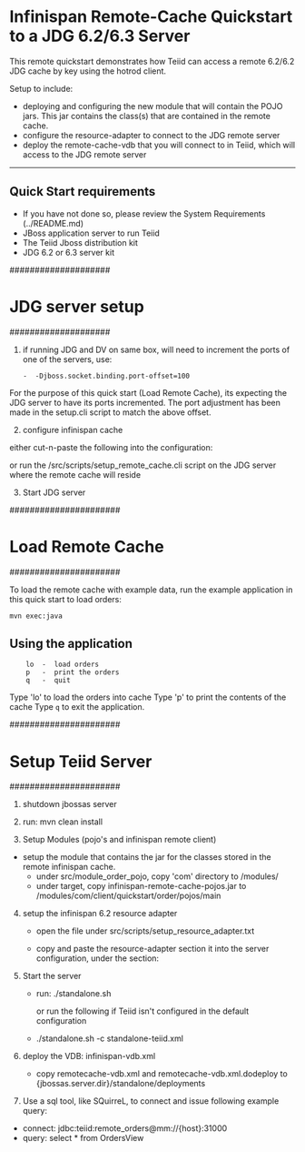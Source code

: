 Infinispan Remote-Cache Quickstart to a JDG 6.2/6.3 Server
================================

This remote quickstart demonstrates how Teiid can access a remote 6.2/6.2 JDG cache by key using the hotrod client.

Setup to include:
-  deploying and configuring the new module that will contain the POJO jars.  This jar contains the class(s) that are contained in the remote cache.
-  configure the resource-adapter to connect to the JDG remote server
-  deploy the remote-cache-vdb that you will connect to in Teiid, which will access to the JDG remote server

-------------------
Quick Start requirements
-------------------

-  If you have not done so, please review the System Requirements (../README.md)
-  JBoss application server to run Teiid
-  The Teiid Jboss distribution kit
-  JDG 6.2 or 6.3 server kit


####################
#   JDG server setup
####################

1)  if running JDG and DV on same box, will need to increment the ports of one of the servers, use:

		-  -Djboss.socket.binding.port-offset=100

For the purpose of this quick start (Load Remote Cache), its expecting the JDG server to have its ports incremented.  The
port adjustment has been made in the setup.cli script to match the above offset.

2)  configure infinispan cache

either cut-n-paste the following into the configuration:  <local-cache name="local-quickstart-cache" start="EAGER"/>

or run the /src/scripts/setup_remote_cache.cli script on the JDG server where the remote cache will reside


3)  Start JDG server

######################
#   Load Remote Cache
######################

To load the remote cache with example data, run the example application in this quick start to load orders:

	mvn exec:java

Using the application
---------------------

        lo  -  load orders
        p   -  print the orders
        q   -  quit
        
Type 'lo'  to load the orders into cache
Type 'p'   to print the contents of the cache
Type `q`  to exit the application.    


######################
#   Setup Teiid Server
######################

1) shutdown jbossas server

2) run:  mvn clean install

3) Setup Modules (pojo's and infinispan remote client) 

- setup the module that contains the jar for the classes stored in the remote infinispan cache.
	-	under  src/module_order_pojo,  copy 'com' directory to <jbossas-dir>/modules/
	-	under  target, copy  infinispan-remote-cache-pojos.jar to <jbossas-dir>/modules/com/client/quickstart/order/pojos/main


4) setup the infinispan 6.2 resource adapter 

	-	open the file  under src/scripts/setup_resource_adapter.txt
	-	copy and paste the resource-adapter section it into the server configuration, under the section:

        <subsystem xmlns="urn:jboss:domain:resource-adapters:1.1">
            <resource-adapters>
            

5) Start the server

	*  run:  ./standalone.sh 

		or run the following if Teiid isn't configured in the default configuration
	*  ./standalone.sh -c standalone-teiid.xml 


	
6) deploy the VDB: infinispan-vdb.xml

	* copy remotecache-vdb.xml and remotecache-vdb.xml.dodeploy to {jbossas.server.dir}/standalone/deployments	

    

7) Use a sql tool, like SQuirreL, to connect and issue following example query:

-  connect:  jdbc:teiid:remote_orders@mm://{host}:31000
-  query: select * from OrdersView


